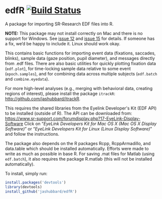 # edfR [![Build Status](https://travis-ci.org/jashubbard/edfR.svg?branch=master)](https://travis-ci.org/jashubbard/edfR)
A package for importing SR-Research EDF files into R.

**NOTE:** This package may not install correctly on Mac and there is no support for Windows.  See [issue 12](https://github.com/jashubbard/edfR/issues/12) and [issue 15](https://github.com/jashubbard/edfR/issues/15) for details.  If someone has a fix, we’d be happy to include it.  Linux should work okay.

This contains basic functions for importing event data (fixations, saccades, blinks), sample data (gaze position, pupil diameter), and messages directly from .edf files. There are also basic utilities for quickly plotting fixation data (`edf.plot`), for time-locking sample data relative to some event (`epoch.samples`), and for combining data across multiple subjects (`edf.batch` and `combine.eyedata`).

For more high-level analyses (e.g., merging with behavioral data, creating regions of interest), please install the package `itrackR`: http://github.com/jashubbard/itrackR. 

This requires the shared libraries from the Eyelink Developer's Kit (EDF API) to be installed (outside of R). The API can be downloaded from: https://www.sr-support.com/forumdisplay.php?17-EyeLink-Display-Software  Click on “*EyeLink Developers Kit for Mac OS X (Mac OS X Display Software)*” or “*EyeLink Developers Kit for Linux (Linux Display Software)*” and follow the instructions.

The package also depends on the R packages Rcpp, RcppArmadillo, and data.table which should be installed automatically. Efforts were made to write as much as possible in base R. For saving .mat files for Matlab (using `edf.batch`), it also requires the package R.matlab (this will not be installed automatically).


To install, simply run:

```r
install.packages('devtools')
library(devtools)
install_github('jashubbard/edfR')
```


